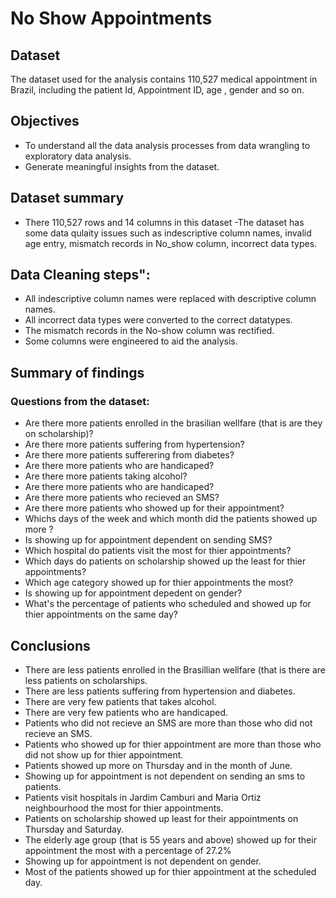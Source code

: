 # No Show Appointments
## Dataset 
The dataset used for the analysis contains 110,527 medical appointment in Brazil, including the patient Id, Appointment ID, age , gender and so on.

## Objectives
- To understand all the data analysis processes from data wrangling to exploratory data analysis.
- Generate meaningful insights from the dataset.

## Dataset summary
- There 110,527 rows and 14 columns in this dataset
-The dataset has some data qulaity issues such as indescriptive column names, invalid age entry, mismatch records in No_show column, incorrect data types.

## Data Cleaning steps":
- All indescriptive column names were replaced with descriptive column names.
- All incorrect data types were converted to the correct datatypes.
- The mismatch records in the No-show column was rectified.
- Some columns were engineered to aid the analysis.

## Summary of findings
### Questions from the dataset:
- Are there more patients enrolled in the brasilian wellfare (that is are they on scholarship)?
- Are there more patients suffering from hypertension?
- Are there more patients sufferering from diabetes?
- Are there more patients who are handicaped? 
- Are there more patients taking alcohol?
- Are there more patients who are handicaped?
- Are there more patients who recieved an SMS?
- Are there more patients who showed up for their appointment? 
- Whichs days of the week and which month did the patients showed up more ? 
- Is showing up for appointment dependent on sending SMS? 
- Which hospital do patients visit the  most for thier appointments?
- Which days do patients on scholarship showed up the least for thier appointments?
- Which age category showed up for thier appointments the most?
- Is showing up for appointment depedent on gender?
- What's the percentage of patients who scheduled and showed up for thier appointments on the same day?

## Conclusions
- There are less patients enrolled in the Brasillian wellfare (that is there are less patients on scholarships.
- There are less patients suffering from hypertension and diabetes.
- There are very few patients that takes alcohol.
- There are very few patients who are handicaped.
- Patients who did not recieve an SMS are more than those who did not recieve an SMS.
- Patients who showed up for thier appointment are more than those who did not show up for thier appointment.
- Patients showed up more on Thursday and in the month of June.
- Showing up for appointment is not dependent on sending an sms to patients.
- Patients visit hospitals in Jardim Camburi and Maria Ortiz neighbourhood the most for thier appointments.
- Patients on scholarship showed up least for their appointments on Thursday and Saturday.
- The elderly age group (that is 55 years and above) showed up for their appointment the most with a percentage of 27.2%
- Showing up for appointment is not dependent on gender.
- Most of the patients showed up for thier appointment at the scheduled day.
